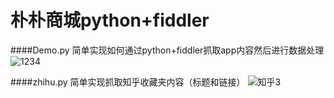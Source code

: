 # 朴朴商城python+fiddler
####Demo.py
简单实现如何通过python+fiddler抓取app内容然后进行数据处理
![1234](https://user-images.githubusercontent.com/62014039/159133117-aa14e517-f640-4232-aedb-d8df8babd9aa.PNG)

####zhihu.py
简单实现抓取知乎收藏夹内容（标题和链接）
![知乎3](https://user-images.githubusercontent.com/62014039/159133123-092868fc-021e-4be3-9a88-f813a324091e.png)
